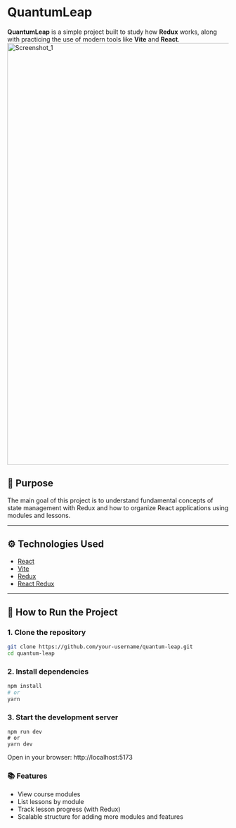 # QuantumLeap

**QuantumLeap** is a simple project built to study how **Redux** works, along with practicing the use of modern tools like **Vite** and **React**.
<img width="958" alt="Screenshot_1" src="https://github.com/user-attachments/assets/459d6027-32bf-4934-bb5e-c6cd6e97633f" />


## 🧠 Purpose

The main goal of this project is to understand fundamental concepts of state management with Redux and how to organize React applications using modules and lessons.

---

## ⚙️ Technologies Used

- [React](https://reactjs.org/)
- [Vite](https://vitejs.dev/)
- [Redux](https://redux.js.org/)
- [React Redux](https://react-redux.js.org/)

---

## 🚀 How to Run the Project

### 1. Clone the repository

```bash
git clone https://github.com/your-username/quantum-leap.git
cd quantum-leap
```

### 2. Install dependencies
```bash
npm install
# or
yarn
```

### 3. Start the development server
```
npm run dev
# or
yarn dev
```
Open in your browser: http://localhost:5173

### 📚 Features
* View course modules
* List lessons by module
* Track lesson progress (with Redux)
* Scalable structure for adding more modules and features
